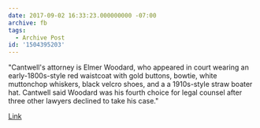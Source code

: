 ```yaml
---
date: 2017-09-02 16:33:23.000000000 -07:00
archive: fb
tags: 
  - Archive Post
id: '1504395203'
---
```


"Cantwell's attorney is Elmer Woodard, who appeared in court wearing an early-1800s-style red waistcoat with gold buttons, bowtie, white muttonchop whiskers, black velcro shoes, and a a 1910s-style straw boater hat. Cantwell said Woodard was his fourth choice for legal counsel after three other lawyers declined to take his case."

[Link](http://www.thedailybeast.com/crying-nazi-christopher-cantwells-lawyer-says-hes-just-kidding-about-killing-jews)
